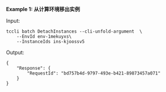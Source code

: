 **Example 1: 从计算环境移出实例**



Input: 

```
tccli batch DetachInstances --cli-unfold-argument  \
    --EnvId env-1mekuyxs\
    --InstanceIds ins-kjoossv5
```

Output: 
```
{
    "Response": {
        "RequestId": "bd757b4d-9797-493e-b421-89873457a071"
    }
}
```

